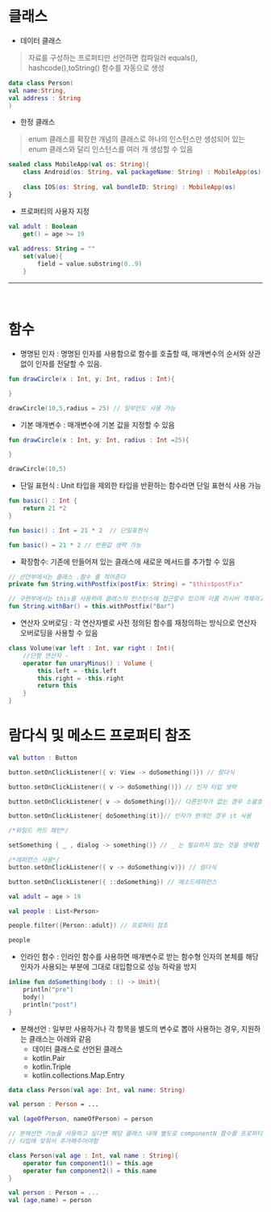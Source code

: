 # 클래스

- 데이터 클래스

> 자료를 구성하는 프로퍼티만 선언하면 컴파일러 equals(), hashcode(),toString() 함수를 자동으로 생성

```kotlin
data class Person(
val name:String,
val address : String
)
```

- 한정 클래스

> enum 클래스를 확장한 개념의 클래스로 하나의 인스턴스만 생성되어 있는 enum 클래스와 달리 인스턴스를 여러 개 생성할 수 있음

```kotlin
sealed class MobileApp(val os: String){
    class Android(os: String, val packageName: String) : MobileApp(os)
    
    class IOS(os: String, val bundleID: String) : MobileApp(os)
}
```

- 프로퍼티의 사용자 지정

```kotlin
val adult : Boolean 
    get() = age >= 19
    
val address: String = ""
    set(value){
        field = value.substring(0..9)
    }
```
---

<br>

# 함수 

- 명명된 인자 : 명명된 인자를 사용함으로 함수를 호출할 때, 매개변수의 순서와 상관없이 인자를 전달할 수 있음.

```kotlin
fun drawCircle(x : Int, y: Int, radius : Int){

}

drawCircle(10,5,radius = 25) // 일부만도 사용 가능
```

- 기본 매개변수 : 매개변수에 기본 값을 지정할 수 있음

```kotlin
fun drawCircle(x : Int, y: Int, radius : Int =25){

}

drawCircle(10,5)
```

- 단일 표현식 : Unit 타입을 제외한 타입을 반환하는 함수라면 단일 표현식 사용 가능

```kotlin
fun basic() : Int {
    return 21 *2
}

fun basic() : Int = 21 * 2  // 단일표현식

fun basic() = 21 * 2 // 반환값 생략 가능
```

- 확장함수: 기존에 만들어져 있는 클래스에 새로운 메서드를 추가할 수 있음

```kotlin
// 선언부에서는 클래스 .함수 를 적어준다
private fun String.withPostfix(postFix: String) = "$this$postFix"

// 구현부에서는 this를 사용하여 클래스의 인스턴스에 접근할수 있으며 이를 리시버 객체라고함
fun String.withBar() = this.withPostfix("Bar")
```

- 연산자 오버로딩 : 각 연산자별로 사전 정의된 함수를 재정의하는 방식으로 연산자 오버로딩을 사용할 수 있음

```kotlin
class Volume(var left : Int, var right : Int){
    //단항 연산자 -
    operator fun unaryMinus() : Volume { 
        this.left = -this.left
        this.right = -this.right
        return this
    }
}
```

# 람다식 및 메소드 프로퍼티 참조

```kotlin
val button : Button

button.setOnClickListener({ v: View -> doSomething()}) // 람다식

button.setOnClickListener({ v -> doSomething()}) // 인자 타입 생략

button.setOnClickListener{ v -> doSomething()}// 다른인자가 없는 경우 소괄호 생략

button.setOnClickListener{ doSomething(it)}// 인자가 한개인 경우 it 사용

/*와일드 카드 패턴*/

setSomething { _ , dialog -> something()} // _ 는 필요하지 않는 것을 생략함

/*레퍼런스 사용*/
button.setOnClickListener({ v -> doSomething(v)}) // 람다식

button.setOnClickListener({ ::doSomething}) // 메소드레퍼런스

val adult = age > 19

val people : List<Person> 

people.filter({Person::adult}) // 프로퍼티 참조

people
```

- 인라인 함수 : 인라인 함수를 사용하면 매개변수로 받는 함수형 인자의 본체를 해당 인자가 사용되는 부분에 그대로 대입함으로 성능 하락을 방지

```kotlin
inline fun doSomething(body : () -> Unit){
    println("pre")
    body()
    println("post")
}
```

- 분해선언 : 일부만 사용하거나 각 항목을 별도의 변수로 뽑아 사용하는 경우, 지원하는 클래스는 아래와 같음
    - 데이터 클래스로 선언된 클래스
    - kotlin.Pair
    - kotlin.Triple
    - kotlin.collections.Map.Entry

```kotlin
data class Person(val age: Int, val name: String)

val person : Person = ...

val (ageOfPerson, nameOfPerson) = person

// 분해선언 기능을 사용하고 싶다면 해당 클래스 내에 별도로 componentN 함수를 프로퍼티 선언 순서 및
// 타입에 맞춰서 추가해주어야함

class Person(val age : Int, val name : String){
    operator fun component1() = this.age
    operator fun component2() = this.name
}

val person : Person = ...
val (age,name) = person
```


